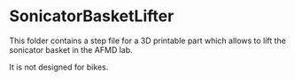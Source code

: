 # SonicatorBasketLifter

This folder contains a step file for a 3D printable part which allows to lift the sonicator basket in the AFMD lab.

It is not designed for bikes.


